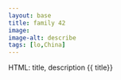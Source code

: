 ```yaml
---
layout: base
title: family 42
image: 
image-alt: describe
tags: [lo,China]
---
```

HTML: 
title, 
description
{{ title}}


